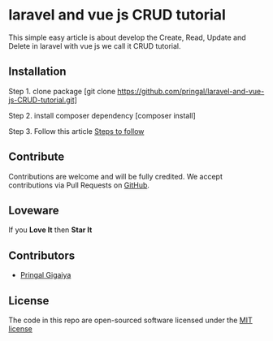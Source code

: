 # laravel and vue js CRUD tutorial

This simple easy article is about develop the Create, Read, Update and Delete in laravel with vue js we call it CRUD tutorial.

**Installation**
-

Step 1. clone package [git clone https://github.com/pringal/laravel-and-vue-js-CRUD-tutorial.git]

Step 2. install composer dependency [composer install]

Step 3. Follow this article <a href="https://codescompanion.com/laravel-and-vue-js-crud-tutorial/">Steps to follow</a>


**Contribute**
-

Contributions are welcome and will be fully credited. We accept contributions via Pull Requests on [GitHub](https://github.com/pringal/laravel-and-vue-js-CRUD-tutorial.git).

**Loveware**
-

If you **Love It** then **Star It**

**Contributors**
-

* [Pringal Gigaiya](https://github.com/pringal)

**License**
-

The code in this repo are open-sourced software licensed under the [MIT license](http://opensource.org/licenses/MIT)
